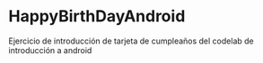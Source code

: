 # HappyBirthDayAndroid
Ejercicio de introducción de tarjeta de cumpleaños del codelab de introducción a android
